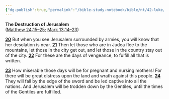 ```yaml
---
{"dg-publish":true,"permalink":"/bible-study-notebook/bible/nt/42-luke/luke-21-20-24/","tags":["NT/42_Luke-21v20-24"],"created":"2025-06-03T21:28:16.468-04:00","updated":"2025-06-04T01:44:08.979-04:00"}
---
```


**The Destruction of Jerusalem**<br/>
([Matthew 24:15–25](https://biblehub.com/bsb/matthew/24.htm#15); [Mark 13:14–23](https://biblehub.com/bsb/mark/13.htm#14))

[**20**](https://biblehub.com/luke/21-20.htm) But when you see Jerusalem surrounded by armies, you will know that her desolation is near. [**21**](https://biblehub.com/luke/21-21.htm) Then let those who are in Judea flee to the mountains, let those in the city get out, and let those in the country stay out of the city. [**22**](https://biblehub.com/luke/21-22.htm) For these are the days of vengeance, to fulfill all that is written.

[**23**](https://biblehub.com/luke/21-23.htm) How miserable those days will be for pregnant and nursing mothers! For there will be great distress upon the land and wrath against this people. [**24**](https://biblehub.com/luke/21-24.htm) They will fall by the edge of the sword and be led captive into all the nations. And Jerusalem will be trodden down by the Gentiles, until the times of the Gentiles are fulfilled.
